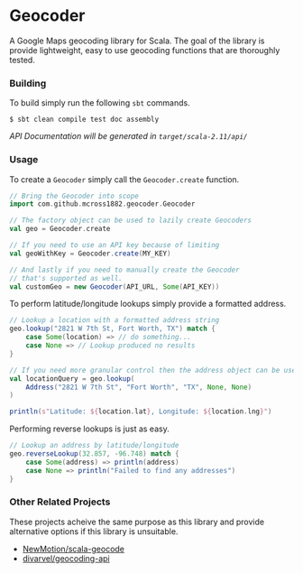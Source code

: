 Geocoder
========

A Google Maps geocoding library for Scala. The goal of the library is provide lightweight, easy to use geocoding functions that are thoroughly tested.

### Building

To build simply run the following `sbt` commands.

```
$ sbt clean compile test doc assembly
```

*API Documentation will be generated in `target/scala-2.11/api/`*

### Usage

To create a `Geocoder` simply call the `Geocoder.create` function.

```scala
// Bring the Geocoder into scope
import com.github.mcross1882.geocoder.Geocoder

// The factory object can be used to lazily create Geocoders
val geo = Geocoder.create

// If you need to use an API key because of limiting
val geoWithKey = Geocoder.create(MY_KEY)

// And lastly if you need to manually create the Geocoder
// that's supported as well.
val customGeo = new Geocoder(API_URL, Some(API_KEY))
```

To perform latitude/longitude lookups simply provide a formatted address.

```scala
// Lookup a location with a formatted address string
geo.lookup("2821 W 7th St, Fort Worth, TX") match {
    case Some(location) => // do something...
    case None => // Lookup produced no results
}

// If you need more granular control then the address object can be used
val locationQuery = geo.lookup(
    Address("2821 W 7th St", "Fort Worth", "TX", None, None)
)

println(s"Latitude: ${location.lat}, Longitude: ${location.lng}")
```

Performing reverse lookups is just as easy.

```scala
// Lookup an address by latitude/longitude
geo.reverseLookup(32.857, -96.748) match {
    case Some(address) => println(address)
    case None => println("Failed to find any addresses")
}
```

### Other Related Projects

These projects acheive the same purpose as this library and provide alternative options if this library is unsuitable.

- [NewMotion/scala-geocode](https://github.com/NewMotion/scala-geocode)
- [divarvel/geocoding-api](https://github.com/divarvel/geocoding-api)

